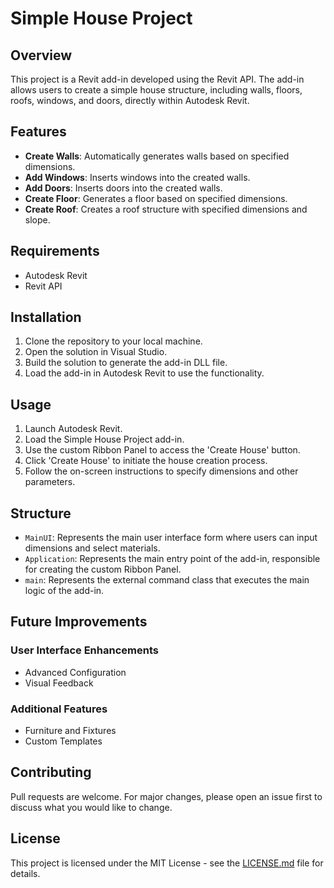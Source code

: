 # Simple House Project

## Overview

This project is a Revit add-in developed using the Revit API. The add-in allows users to create a simple house structure, including walls, floors, roofs, windows, and doors, directly within Autodesk Revit.

## Features

- **Create Walls**: Automatically generates walls based on specified dimensions.
- **Add Windows**: Inserts windows into the created walls.
- **Add Doors**: Inserts doors into the created walls.
- **Create Floor**: Generates a floor based on specified dimensions.
- **Create Roof**: Creates a roof structure with specified dimensions and slope.

## Requirements

- Autodesk Revit
- Revit API

## Installation

1. Clone the repository to your local machine.
2. Open the solution in Visual Studio.
3. Build the solution to generate the add-in DLL file.
4. Load the add-in in Autodesk Revit to use the functionality.

## Usage

1. Launch Autodesk Revit.
2. Load the Simple House Project add-in.
3. Use the custom Ribbon Panel to access the 'Create House' button.
4. Click 'Create House' to initiate the house creation process.
5. Follow the on-screen instructions to specify dimensions and other parameters.

## Structure

- `MainUI`: Represents the main user interface form where users can input dimensions and select materials.
- `Application`: Represents the main entry point of the add-in, responsible for creating the custom Ribbon Panel.
- `main`: Represents the external command class that executes the main logic of the add-in.

## Future Improvements

### User Interface Enhancements
- Advanced Configuration
- Visual Feedback

### Additional Features
- Furniture and Fixtures
- Custom Templates

## Contributing

Pull requests are welcome. For major changes, please open an issue first to discuss what you would like to change.

## License

This project is licensed under the MIT License - see the [LICENSE.md](LICENSE.md) file for details.
